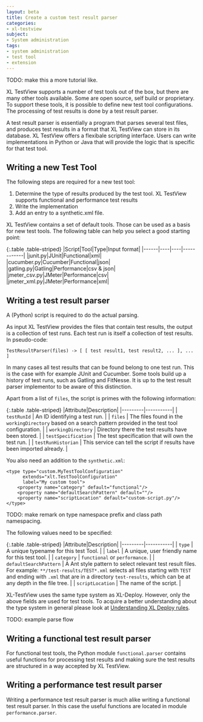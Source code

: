 ```yaml
---
layout: beta
title: Create a custom test result parser
categories:
- xl-testview
subject:
- System administration
tags:
- system administration
- test tool
- extension
---
```


TODO: make this a more tutorial like.

XL TestView supports a number of test tools out of the box, but there are many other tools available. Some are open source, self build or proprietary. To support these tools, it is possible to define new test tool configurations. The processing of test results is done by a test result parser.

A test result parser is essentially a program that parses several test files, and produces test results in a format that XL TestView can store in its database. XL TestView offers a flexibale scripting interface. Users can write implementations in Python or Java that will provide the logic that is specific for that test tool.

## Writing a new Test Tool
The following steps are required for a new test tool:

1. Determine the type of results produced by the test tool. XL TestView supports functional and performance test results
2. Write the implementation
3. Add an entry to a synthetic.xml file.

XL TestView contains a set of default tools. Those can be used as a basis for new test tools. The following table can help you select a good starting point:

{:.table .table-striped}
|Script|Tool|Type|Input format|
|------|----|----|------------|
|junit.py|JUnit|Functional|xml|
|cucumber.py|Cucumber|Functional|json|
|gatling.py|Gatling|Performance|csv & json|
|jmeter_csv.py|JMeter|Performance|csv|
|jmeter_xml.py|JMeter|Performance|xml|

## Writing a test result parser

A (Python) script is required to do the actual parsing.

As input XL TestView provides the files that contain test results, the output is a collection of test runs. Each test run is itself a collection of test results. In pseudo-code:

    TestResultParser(files) -> [ [ test result1, test result2, ... ], ... ]
   
In many cases all test results that can be found belong to one test run. This is the case with for example JUnit and Cucumber. Some tools build up a history of test runs, such as Gatling and FitNesse. It is up to the test result parser implementor to be aware of this distinction.

Apart from a list of `files`, the script is primes with the following information:

{:.table .table-striped}
|Attribute|Description|
|---------|-----------|
| `testRunId` | An ID identifying a test run. |
| `files` | The files found in the `workingDirectory` based on a search pattern provided in the test tool configuration. |
| `workingDirectory` | Directory there the test results have been stored. |
| `testSpecification` | The test specification that will own the test run. |
| `testRunHistorian` | This service can tell the script if results have been imported already. |

You also need an addition to the `synthetic.xml`:

    <type type="custom.MyTestToolConfiguration"
          extends="xlt.TestToolConfiguration"
          label="My custom tool">
        <property name="category" default="functional"/>
        <property name="defaultSearchPattern" default=""/>
        <property name="scriptLocation" default="custom-script.py"/>
    </type>

TODO: make remark on type namespace prefix and class path namespacing.

The following values need to be specified:

{:.table .table-striped}
|Attribute|Description|
|---------|-----------|
| `type` | A unique typename for this test Tool. |
| `label` | A unique, user friendly name for this test tool. |
| `category` | `functional` or `performance`. |
| `defaultSearchPattern` | A Ant style pattern to select relevant test result files. For example: `**/test-results/TEST*.xml` selects all files starting with `TEST` and ending with `.xml` that are in a directory `test-results`, which can be at any depth in the file tree. |
| `scriptLocation` | The name of the script. |

XL-TestView uses the same type system as XL-Deploy. However, only the above fields are used for test tools. To acquire a better understanding about the type system in general please look at [Understanding XL Deploy rules](/xl-deploy/how-to/customize-an-existing-ci-type.html).



TODO: example parse flow


## Writing a functional test result parser

For functional test tools, the Python module `functional.parser` contains useful functions for processing test results and making sure the test results are structured in a way accepted by XL TestView.

   
## Writing a performance test result parser

Writing a performance test result parser is much alike writing a functional test result parser. In this case the useful functions are located in module `performance.parser`.



